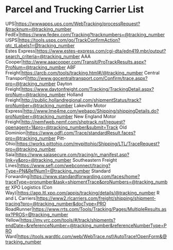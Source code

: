 # Parcel and Trucking Carrier List

UPS|https://wwwapps.ups.com/WebTracking/processRequest?&tracknum=@tracking_number  
FedEx|https://www.fedex.com/Tracking?tracknumbers=@tracking_number  
USPS|https://tools.usps.com/go/TrackConfirmAction?qtc_tLabels1=@tracking_number  
Estes Express|https://www.estes-express.com/cgi-dta/edn419.mbr/output?search_criteria=@tracking_number
AAA Cooper|http://www.aaacooper.com/Transit/ProTrackResults.aspx?ProNum=@tracking_number
ABF Freight|https://arcb.com/tools/tracking.html#/@tracking_number
Central Transport|http://www.gocentraltransport.com/Confirm/trace.aspx?pro=@tracking_number
Dayton Freight|https://www.daytonfreight.com/Tracking/TrackingDetail.aspx?proNum=@tracking_number
Holland Freight|http://public.hollandregional.com/shipmentStatus/track?proNumber=@tracking_number
Lakeville Motor Express|http://www.lme4me.com/webapp/Shipping/shippingDetails.do?proNumber=@tracking_number
New England Motor Freight|http://nemfweb.nemf.com/shptrack.nsf/request?openagent=1&pro=@tracking_number&submit=Track
Old Dominion|https://www.odfl.com/Trace/standardResult.faces?pro=@tracking_number
Pitt-Ohio|https://works.pittohio.com/mypittohio/Shipping/LTL/TraceRequest?pro=@tracking_number
Saia|https://www.saiasecure.com/tracing/n_manifest.asp?link=y&pro=@tracking_number
Southeastern Freight Lines|https://www.sefl.com/webconnect/tracing?Type=PN&RefNum1=@tracking_number
Standard Forwarding|https://www.standardforwarding.com/faces/home?traceType=pronumber&task=shipmentTrace&proNumbers=@tracking_number
XPO Logistics (Con Way)|https://app.ltl.xpo.com/appjs/tracking/details/@tracking_number
R and L Carriers|https://www2.rlcarriers.com/freight/shipping/shipment-tracing?pro=@tracking_number&docType=PRO
RoadRunner|https://www.rrts.com/Tools/Tracking/Pages/MultipleResults.aspx?PROS=@tracking_number
Yellow|https://my.yrc.com/tools/#/track/shipments?endDate=&referenceNumber=@tracking_number&referenceNumberType=PRO
Ward|https://tools.wardtlc.com/web/WebTrace.nsf/AutoTrace!OpenForm&@tracking_number
